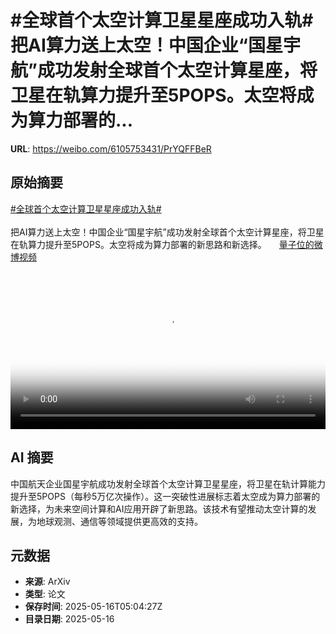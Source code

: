 # #全球首个太空计算卫星星座成功入轨# 把AI算力送上太空！中国企业“国星宇航”成功发射全球首个太空计算星座，将卫星在轨算力提升至5POPS。太空将成为算力部署的...

**URL**: https://weibo.com/6105753431/PrYQFFBeR

## 原始摘要

<a href="https://m.weibo.cn/search?containerid=231522type%3D1%26t%3D10%26q%3D%23%E5%85%A8%E7%90%83%E9%A6%96%E4%B8%AA%E5%A4%AA%E7%A9%BA%E8%AE%A1%E7%AE%97%E5%8D%AB%E6%98%9F%E6%98%9F%E5%BA%A7%E6%88%90%E5%8A%9F%E5%85%A5%E8%BD%A8%23&amp;extparam=%23%E5%85%A8%E7%90%83%E9%A6%96%E4%B8%AA%E5%A4%AA%E7%A9%BA%E8%AE%A1%E7%AE%97%E5%8D%AB%E6%98%9F%E6%98%9F%E5%BA%A7%E6%88%90%E5%8A%9F%E5%85%A5%E8%BD%A8%23" data-hide=""><span class="surl-text">#全球首个太空计算卫星星座成功入轨#</span></a> <br><br>把AI算力送上太空！中国企业“国星宇航”成功发射全球首个太空计算星座，将卫星在轨算力提升至5POPS。太空将成为算力部署的新思路和新选择。 <a href="https://video.weibo.com/show?fid=1034:5166686576508978" data-hide=""><span class="url-icon"><img style="width: 1rem;height: 1rem" src="https://h5.sinaimg.cn/upload/2015/09/25/3/timeline_card_small_video_default.png" referrerpolicy="no-referrer"></span><span class="surl-text">量子位的微博视频</span></a> <br clear="both"><div style="clear: both"></div><video controls="controls" poster="https://tvax1.sinaimg.cn/orj480/006Fd7o3ly1i1giw0aycbj30u01hc0uv.jpg" style="width: 100%"><source src="https://f.video.weibocdn.com/o0/1Ex1dwj0lx08ogPoX6Tu01041200A7f30E010.mp4?label=mp4_720p&amp;template=720x1280.24.0&amp;ori=0&amp;ps=1CwnkDw1GXwCQx&amp;Expires=1747375140&amp;ssig=mmHIswI8TJ&amp;KID=unistore,video"><source src="https://f.video.weibocdn.com/o0/ZclHQQxhlx08ogPnRYEM01041200lqUH0E010.mp4?label=mp4_hd&amp;template=540x960.24.0&amp;ori=0&amp;ps=1CwnkDw1GXwCQx&amp;Expires=1747375140&amp;ssig=syy9MY%2FNTK&amp;KID=unistore,video"><source src="https://f.video.weibocdn.com/o0/lZucLP9Tlx08ogPnnuaA01041200boCp0E010.mp4?label=mp4_ld&amp;template=360x640.24.0&amp;ori=0&amp;ps=1CwnkDw1GXwCQx&amp;Expires=1747375140&amp;ssig=JVumNjpiQ8&amp;KID=unistore,video"><p>视频无法显示，请前往<a href="https://video.weibo.com/show?fid=1034%3A5166686576508978" target="_blank" rel="noopener noreferrer">微博视频</a>观看。</p></video>

## AI 摘要

中国航天企业国星宇航成功发射全球首个太空计算卫星星座，将卫星在轨计算能力提升至5POPS（每秒5万亿次操作）。这一突破性进展标志着太空成为算力部署的新选择，为未来空间计算和AI应用开辟了新思路。该技术有望推动太空计算的发展，为地球观测、通信等领域提供更高效的支持。

## 元数据

- **来源**: ArXiv
- **类型**: 论文
- **保存时间**: 2025-05-16T05:04:27Z
- **目录日期**: 2025-05-16
